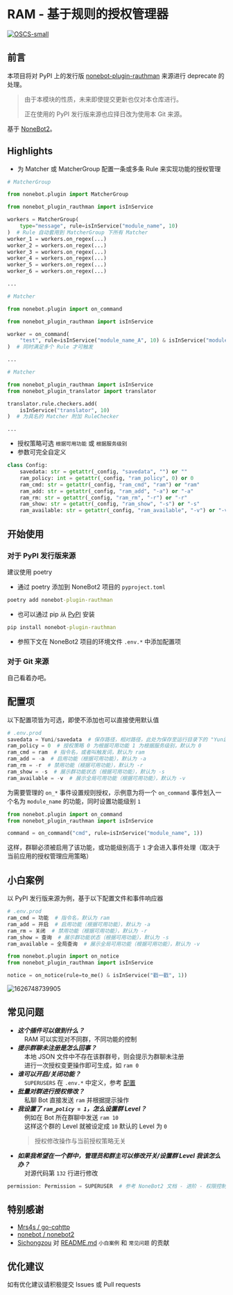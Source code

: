 # RAM - 基于规则的授权管理器
[![OSCS-small](https://www.oscs1024.com/platform/badge/Lancercmd/nonebot_plugin_rauthman.svg?size=small)](https://www.oscs1024.com/project/Lancercmd/nonebot_plugin_rauthman?ref=badge_small)
## 前言
本项目将对 PyPI 上的发行版 [nonebot-plugin-rauthman](https://pypi.org/project/nonebot-plugin-rauthman/) 来源进行 deprecate 的处理。
> 由于本模块的性质，未来即使提交更新也仅对本仓库进行。
> 
> 正在使用的 PyPI 发行版来源也应择日改为使用本 Git 来源。

基于 [NoneBot2](https://github.com/nonebot/nonebot2)。
## Highlights
- 为 Matcher 或 MatcherGroup 配置一条或多条 Rule 来实现功能的授权管理
```python
# MatcherGroup

from nonebot.plugin import MatcherGroup

from nonebot_plugin_rauthman import isInService

workers = MatcherGroup(
    type="message", rule=isInService("module_name", 10)
)  # Rule 自动套用到 MatcherGroup 下所有 Matcher
worker_1 = workers.on_regex(...)
worker_2 = workers.on_regex(...)
worker_3 = workers.on_regex(...)
worker_4 = workers.on_regex(...)
worker_5 = workers.on_regex(...)
worker_6 = workers.on_regex(...)

...
```
```python
# Matcher

from nonebot.plugin import on_command

from nonebot_plugin_rauthman import isInService

worker = on_command(
    "test", rule=isInService("module_name_A", 10) & isInService("module_name_B", 10)
)  # 同时满足多个 Rule 才可触发

...
```
```python
# Matcher

from nonebot_plugin_rauthman import isInService
from nonebot_plugin_translator import translator

translator.rule.checkers.add(
    isInService("translator", 10)
)  # 为具名的 Matcher 附加 RuleChecker

...
```
- 授权策略可选 `根据可用功能` 或 `根据服务级别`
- 参数可完全自定义
```python
class Config:
    savedata: str = getattr(_config, "savedata", "") or ""
    ram_policy: int = getattr(_config, "ram_policy", 0) or 0
    ram_cmd: str = getattr(_config, "ram_cmd", "ram") or "ram"
    ram_add: str = getattr(_config, "ram_add", "-a") or "-a"
    ram_rm: str = getattr(_config, "ram_rm", "-r") or "-r"
    ram_show: str = getattr(_config, "ram_show", "-s") or "-s"
    ram_available: str = getattr(_config, "ram_available", "-v") or "-v"
```
## 开始使用
### 对于 PyPI 发行版来源
建议使用 poetry
- 通过 poetry 添加到 NoneBot2 项目的 `pyproject.toml`
```cmd
poetry add nonebot-plugin-rauthman
```
- 也可以通过 pip 从 [PyPI](https://pypi.org/project/nonebot-plugin-rauthman/) 安装
```cmd
pip install nonebot-plugin-rauthman
```
- 参照下文在 NoneBot2 项目的环境文件 `.env.*` 中添加配置项
### 对于 Git 来源
自己看着办吧。
## 配置项
以下配置项皆为可选，即使不添加也可以直接使用默认值
```python
# .env.prod
savedata = Yuni/savedata  # 保存路径，相对路径，此处为保存至运行目录下的 "Yuni/savedata/" 下，默认为 ""
ram_policy = 0  # 授权策略 0 为根据可用功能 1 为根据服务级别，默认为 0
ram_cmd = ram  # 指令名，或者叫触发词，默认为 ram
ram_add = -a  # 启用功能（根据可用功能），默认为 -a
ram_rm = -r  # 禁用功能（根据可用功能），默认为 -r
ram_show = -s  # 展示群功能状态（根据可用功能），默认为 -s
ram_available = -v  # 展示全局可用功能（根据可用功能），默认为 -v
```
为需要管理的 `on_*` 事件设置规则授权，示例意为将一个 `on_command` 事件划入一个名为 `module_name` 的功能，同时设置功能级别 `1`
```python
from nonebot.plugin import on_command
from nonebot_plugin_rauthman import isInService

command = on_command("cmd", rule=isInService("module_name", 1))
```
这样，群聊必须被启用了该功能，或功能级别高于 `1` 才会进入事件处理（取决于当前应用的授权管理应用策略）
## 小白案例
以 PyPI 发行版来源为例，基于以下配置文件和事件响应器
```python
# .env.prod
ram_cmd = 功能  # 指令名，默认为 ram
ram_add = 开启  # 启用功能（根据可用功能），默认为 -a
ram_rm = 关闭  # 禁用功能（根据可用功能），默认为 -r
ram_show = 查询  # 展示群功能状态（根据可用功能），默认为 -s
ram_available = 全局查询  # 展示全局可用功能（根据可用功能），默认为 -v
```
```python
from nonebot.plugin import on_notice
from nonebot_plugin_rauthman import isInService

notice = on_notice(rule=to_me() & isInService("戳一戳", 1))
```
![1626748739905](BotTest1.jpg)
## 常见问题
- ***这个插件可以做到什么？***  
  &nbsp;&nbsp;&nbsp;&nbsp;RAM 可以实现对不同群，不同功能的控制
- ***提示群聊未注册是怎么回事？***  
  &nbsp;&nbsp;&nbsp;&nbsp;本地 JSON 文件中不存在该群群号，则会提示为群聊未注册  
  &nbsp;&nbsp;&nbsp;&nbsp;进行一次授权变更操作即可生成，如 `ram 0`
- ***谁可以开启/关闭功能？***  
  &nbsp;&nbsp;&nbsp;&nbsp;`SUPERUSERS` 在 `.env.*` 中定义，参考 [配置](https://v2.nonebot.dev/docs/tutorial/configuration#env-%E6%96%87%E4%BB%B6-1)
- ***批量对群进行授权修改？***  
  &nbsp;&nbsp;&nbsp;&nbsp;私聊 Bot 直接发送 `ram` 并根据提示操作
- ***我设置了 `ram_policy = 1`，怎么设置群 Level？***  
  &nbsp;&nbsp;&nbsp;&nbsp;例如在 Bot 所在群聊中发送 ``ram 10``  
  &nbsp;&nbsp;&nbsp;&nbsp;这样这个群的 Level 就被设定成 ``10`` 默认的 Level 为 ``0``
  > 授权修改操作与当前授权策略无关
- ***如果我希望在一个群中，管理员和群主可以修改开关/设置群 Level 我该怎么办？***  
  &nbsp;&nbsp;&nbsp;&nbsp;对源代码第 ``132`` 行进行修改
```python
permission: Permission = SUPERUSER  # 参考 NoneBot2 文档 - 进阶 - 权限控制
```
## 特别感谢
- [Mrs4s / go-cqhttp](https://github.com/Mrs4s/go-cqhttp)
- [nonebot / nonebot2](https://github.com/nonebot/nonebot2)
- [Sichongzou](https://github.com/Sichongzou) 对 [README.md](README.md) `小白案例` 和 `常见问题` 的贡献
## 优化建议
如有优化建议请积极提交 Issues 或 Pull requests
